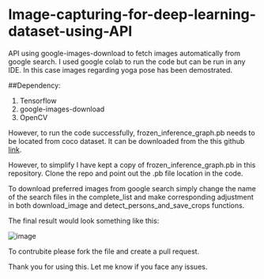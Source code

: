 # Image-capturing-for-deep-learning-dataset-using-API
API using google-images-download to fetch images automatically from google search. I used google colab to run the code but can be run in any IDE. In this case images regarding yoga pose has been demostrated.

##Dependency:
1. Tensorflow
2. google-images-download
3. OpenCV

However, to run the code successfully, frozen_inference_graph.pb needs to be located from coco dataset. It can be downloaded from the this github [link](https://github.com/floydhub/object-detection-template/tree/master/models/ssdlite_mobilenet_v2_coco_2018_05_09).

However, to simplify I have kept a copy of frozen_inference_graph.pb in this repository. Clone the repo and point out the .pb file location in the code.

To download preferred images from google search simply change the name of the search files in the complete_list and make corresponding adjustment in both download_image and detect_persons_and_save_crops functions.

The final result would look something like this:

![image](https://user-images.githubusercontent.com/45178199/60221052-d70ea900-983d-11e9-9eb8-b91008839cb2.png)

To contrubite please fork the file and create a pull request.

Thank you for using this. Let me know if you face any issues.

